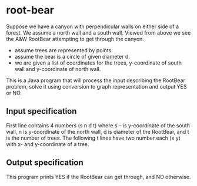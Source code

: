# root-bear

Suppose we have a canyon with perpendicular walls on either side of a forest. We assume a north wall and a south wall. Viewed from above we see the A&W RootBear attempting to get through the canyon.  
- assume trees are represented by points.
- assume the bear is a circle of given diameter d. 
- we are given a list of coordinates for the trees, y-coordinate of south wall and y-coordinate of north wall. 

This is a Java program that will process the input describing the RootBear problem, solve it using conversion to graph representation and output YES or NO.

## Input specification
First line contains 4 numbers 
(s n d t) 
where s – is y-coordinate of the south wall, n is y-coordinate of the north wall, d is diameter of the RootBear, and t is the number of trees. The following t lines have two number each 
(x y) 
with x- and y-coordinate of a tree. 

## Output specification 
This program prints YES if the RootBear can get through, and NO otherwise. 
